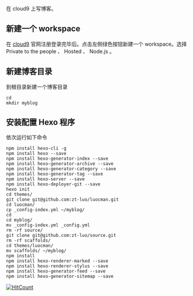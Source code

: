 在 cloud9 上写博客。
<!--more-->
## 新建一个 workspace

在 [cloud9](https://c9.io) 官网注册登录完毕后。点击左侧绿色按钮新建一个 workspace。选择 Private to the people 、 Hosted 、 Node.js 。

## 新建博客目录

到根目录新建一个博客目录
```
cd 
mkdir myblog
```

## 安装配置 Hexo 程序

依次运行如下命令

```
npm install hexo-cli -g
npm install hexo --save
npm install hexo-generator-index --save
npm install hexo-generator-archive --save
npm install hexo-generator-category --save
npm install hexo-generator-tag --save
npm install hexo-server --save
npm install hexo-deployer-git --save
hexo init
cd themes/
git clone git@github.com:zt-luo/luocman.git
cd luocman/
cp _config-index.yml ~/myblog/
cd
cd myblog/
mv _config-index.yml _config.yml
rm -rf source/
git clone git@github.com:zt-luo/source.git
rm -rf scaffolds/
cd themes/luocman/
mv scaffolds/ ~/myblog/
npm install
npm install hexo-renderer-marked --save
npm install hexo-renderer-stylus --save
npm install hexo-generator-feed --save
npm install hexo-generator-sitemap --save
```



[![HitCount](http://hits.dwyl.io/ztluo/post.svg)](http://hits.dwyl.io/ztluo/post)

